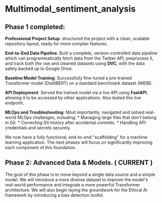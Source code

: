 # Multimodal_sentiment_analysis
## Phase 1 completed:

**Professional Project Setup**: structured the project with a clean, scalable repository layout, ready for more complex features.

**End-to-End Data Pipeline**: Built a complete, version-controlled data pipeline which can programmatically fetch data from the Twitter API, preprocess it, and track both the raw and cleaned datasets using **DVC**, with the data safely backed up to Google Drive.

**Baseline Model Training**: Successfully fine-tuned a pre-trained Transformer model (DistilBERT) on a standard benchmark dataset (IMDB).

**API Deployment**: Served the trained model via a live API using **FastAPI**, allowing it to be accessed by other applications. Also tested this live endpoint.

**MLOps and Troubleshooting**: Most importantly, navigated and solved real-world MLOps challenges, including:
    * Managing large files that don't belong in Git.
    * Correcting Git history after accidental commits.
    * Handling API credentials and secrets securely.

We now have a fully functional, end-to-end "scaffolding" for a machine learning application. The next phases will focus on significantly improving each component of this foundation.

## Phase 2: Advanced Data & Models. ( CURRENT )

The goal of this phase is to move beyond a single data source and a simple model. We will introduce a more diverse dataset to improve the model's real-world performance and integrate a more powerful Transformer architecture. We will also begin laying the groundwork for the Ethical AI framework by introducing a bias detection toolkit.
